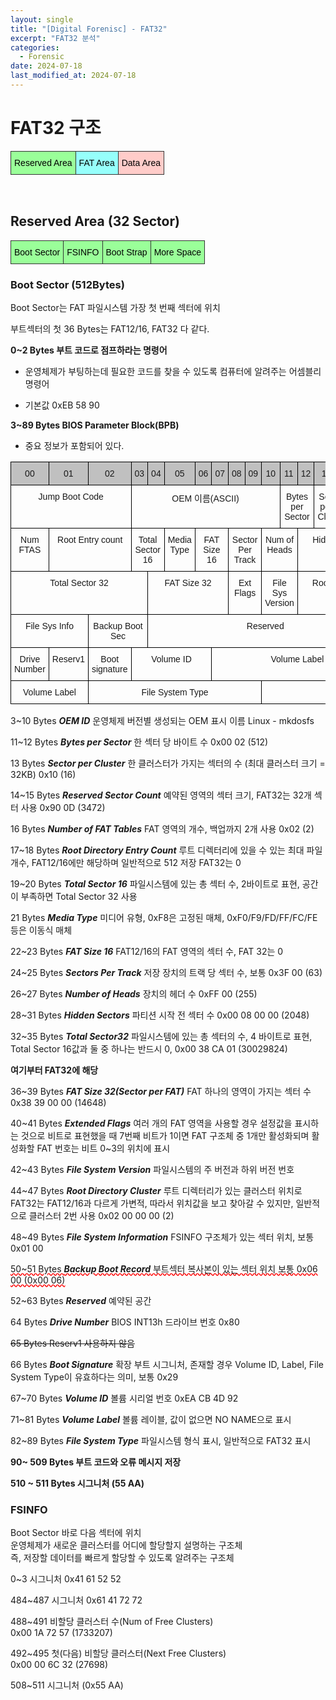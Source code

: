 ```yaml
---
layout: single
title: "[Digital Forenisc] - FAT32"
excerpt: "FAT32 분석"
categories:
  - Forensic
date: 2024-07-18
last_modified_at: 2024-07-18
---
```


# FAT32 구조 

<style type="text/css">
.tg  {border-collapse:collapse;border-spacing:0;}
.tg td{border-color:black;border-style:solid;border-width:1px;font-family:Arial, sans-serif;font-size:14px;
  overflow:hidden;padding:10px 5px;word-break:normal;}
.tg th{border-color:black;border-style:solid;border-width:1px;font-family:Arial, sans-serif;font-size:14px;
  font-weight:normal;overflow:hidden;padding:10px 5px;word-break:normal;}
.tg .tg-6o2b{background-color:#ffccc9;border-color:#333333;color:#000000;text-align:center;vertical-align:top}
.tg .tg-sy1x{background-color:#9aff99;border-color:#333333;color:#000000;text-align:center;vertical-align:top}
.tg .tg-hl7l{background-color:#96fffb;border-color:#333333;color:#000000;text-align:center;vertical-align:top}
</style>
<table class="tg"><thead>
  <tr>
    <td class="tg-sy1x">Reserved Area</td>
    <td class="tg-hl7l">FAT Area</td>
    <td class="tg-6o2b">Data Area</td>
  </tr></thead>
</table>

<br>

## Reserved Area (32 Sector)

<style type="text/css">
.tg  {border-collapse:collapse;border-spacing:0;}
.tg td{border-color:black;border-style:solid;border-width:1px;font-family:Arial, sans-serif;font-size:14px;
  overflow:hidden;padding:10px 5px;word-break:normal;}
.tg th{border-color:black;border-style:solid;border-width:1px;font-family:Arial, sans-serif;font-size:14px;
  font-weight:normal;overflow:hidden;padding:10px 5px;word-break:normal;}
.tg .tg-xgk9{background-color:#9aff99;border-color:#333333;color:#000000;text-align:center;vertical-align:top}
</style>
<table class="tg"><thead>
  <tr>
    <td class="tg-xgk9">Boot Sector</td>
    <td class="tg-xgk9">FSINFO</td>
    <td class="tg-xgk9">Boot Strap</td>
    <td class="tg-xgk9">More Space</td>
  </tr></thead>
</table>

### Boot Sector (512Bytes)

Boot Sector는 FAT 파일시스템 가장 첫 번째 섹터에 위치

부트섹터의 첫 36 Bytes는 FAT12/16, FAT32 다 같다. 

**0~2 Bytes 부트 코드로 점프하라는 명령어**

- 운영체제가 부팅하는데 필요한 코드를 찾을 수 있도록 컴퓨터에 알려주는 어셈블리 명령어

- 기본값 0xEB 58 90

**3~89 Bytes BIOS Parameter Block(BPB)**

 - 중요 정보가 포함되어 있다.

 <style type="text/css">
.tg  {border-collapse:collapse;border-spacing:0;}
.tg td{border-color:black;border-style:solid;border-width:1px;font-family:Arial, sans-serif;font-size:14px;
  overflow:hidden;padding:10px 5px;word-break:normal;}
.tg th{border-color:black;border-style:solid;border-width:1px;font-family:Arial, sans-serif;font-size:14px;
  font-weight:normal;overflow:hidden;padding:10px 5px;word-break:normal;}
.tg .tg-npz6{background-color:#c0c0c0;border-color:#000000;text-align:center;vertical-align:top}
.tg .tg-wp8o{border-color:#000000;text-align:center;vertical-align:top}
</style>
<table class="tg"><thead>
  <tr>
    <th class="tg-npz6">00</th>
    <th class="tg-npz6">01</th>
    <th class="tg-npz6">02</th>
    <th class="tg-npz6">03</th>
    <th class="tg-npz6">04</th>
    <th class="tg-npz6">05</th>
    <th class="tg-npz6">06</th>
    <th class="tg-npz6">07</th>
    <th class="tg-npz6">08</th>
    <th class="tg-npz6">09</th>
    <th class="tg-npz6">10</th>
    <th class="tg-npz6">11</th>
    <th class="tg-npz6">12</th>
    <th class="tg-npz6">13</th>
    <th class="tg-npz6">14</th>
    <th class="tg-npz6">15</th>
  </tr></thead>
<tbody>
  <tr>
    <td class="tg-wp8o" colspan="3">Jump Boot Code</td>
    <td class="tg-wp8o" colspan="8">OEM 이름(ASCII)</td>
    <td class="tg-wp8o" colspan="2">Bytes per Sector</td>
    <td class="tg-wp8o">Sec per Clus</td>
    <td class="tg-wp8o" colspan="2">Reserved Sector count</td>
  </tr>
  <tr>
    <td class="tg-wp8o">Num FTAS</td>
    <td class="tg-wp8o" colspan="2">Root Entry count</td>
    <td class="tg-wp8o" colspan="2">Total Sector 16</td>
    <td class="tg-wp8o">Media Type</td>
    <td class="tg-wp8o" colspan="2">FAT Size 16</td>
    <td class="tg-wp8o" colspan="2">Sector Per Track</td>
    <td class="tg-wp8o" colspan="2">Num of Heads</td>
    <td class="tg-wp8o" colspan="4">Hidden Sector</td>
  </tr>
  <tr>
    <td class="tg-wp8o" colspan="4">Total Sector 32</td>
    <td class="tg-wp8o" colspan="4">FAT Size 32</td>
    <td class="tg-wp8o" colspan="2">Ext Flags</td>
    <td class="tg-wp8o" colspan="2">File Sys Version</td>
    <td class="tg-wp8o" colspan="4">Root Directory Cluster</td>
  </tr>
  <tr>
    <td class="tg-wp8o" colspan="2">File Sys Info</td>
    <td class="tg-wp8o" colspan="2">Backup Boot Sec</td>
    <td class="tg-wp8o" colspan="12">Reserved</td>
  </tr>
  <tr>
    <td class="tg-wp8o">Drive Number</td>
    <td class="tg-wp8o">Reserv1</td>
    <td class="tg-wp8o">Boot signature</td>
    <td class="tg-wp8o" colspan="4">Volume ID</td>
    <td class="tg-wp8o" colspan="9">Volume Label</td>
  </tr>
  <tr>
    <td class="tg-wp8o" colspan="2">Volume Label</td>
    <td class="tg-wp8o" colspan="8">File System Type</td>
    <td class="tg-wp8o" colspan="6"></td>
  </tr>
</tbody></table>

3~10 Bytes ***OEM ID*** 운영체제 버전별 생성되는 OEM 표시 이름 Linux - mkdosfs

11~12 Bytes ***Bytes per Sector*** 한 섹터 당 바이트 수 0x00 02 (512)

13 Bytes ***Sector per Cluster*** 한 클러스터가 가지는 섹터의 수 (최대 클러스터 크기 = 32KB)
0x10 (16)

14~15 Bytes ***Reserved Sector Count*** 예약된 영역의 섹터 크기, FAT32는 32개 섹터 사용 
0x90 0D (3472)

16 Bytes ***Number of FAT Tables*** FAT 영역의 개수, 백업까지 2개 사용 0x02 (2)  

17~18 Bytes ***Root Directory Entry Count*** 루트 디렉터리에 있을 수 있는 최대 파일 개수,
FAT12/16에만 해당하며 일반적으로 512 저장 FAT32는 0

19~20 Bytes ***Total Sector 16*** 파일시스템에 있는 총 섹터 수, 2바이트로 표현, 공간이 부족하면 Total Sector 32 사용

21 Bytes ***Media Type*** 미디어 유형, 0xF8은 고정된 매체, 0xF0/F9/FD/FF/FC/FE 등은 이동식 매체

22~23 Bytes ***FAT Size 16*** FAT12/16의 FAT 영역의 섹터 수, FAT 32는 0 

24~25 Bytes ***Sectors Per Track*** 저장 장치의 트랙 당 섹터 수, 보통 0x3F 00 (63)

26~27 Bytes ***Number of Heads*** 장치의 헤더 수 0xFF 00 (255)

28~31 Bytes ***Hidden Sectors*** 파티션 시작 전 섹터 수 0x00 08 00 00 (2048)

32~35 Bytes ***Total Sector32*** 파일시스템에 있는 총 섹터의 수, 4 바이트로 표현, 
Total Sector 16값과 둘 중 하나는 반드시 0, 0x00 38 CA 01 (30029824)

**여기부터 FAT32에 해당**

36~39 Bytes ***FAT Size 32(Sector per FAT)*** FAT 하나의 영역이 가지는 섹터 수 0x38 39 00 00 (14648)

40~41 Bytes ***Extended Flags*** 여러 개의 FAT 영역을 사용할 경우 설정값을 표시하는 것으로 비트로 표현했을 때 7번째 비트가 1이면 FAT 구조체 중 1개만 활성화되며 활성화할 FAT 번호는 비트 0~3의 위치에 표시 

42~43 Bytes ***File System Version*** 파일시스템의 주 버전과 하위 버전 번호 

44~47 Bytes ***Root Directory Cluster*** 루트 디렉터리가 있는 클러스터 위치로 FAT32는 FAT12/16과 다르게 가변적, 따라서 위치값을 보고 찾아갈 수 있지만, 일반적으로 클러스터 2번 사용 
0x02 00 00 00 (2)

48~49 Bytes ***File System Information*** FSINFO 구조체가 있는 섹터 위치, 보통 0x01 00 

<span style="text-decoration: underline; text-decoration-color: red; text-decoration-style: wavy">50~51 Bytes ***Backup Boot Record*** 부트섹터 복사본이 있는 섹터 위치 보통 0x06 00 (0x00 06)</span>

52~63 Bytes ***Reserved*** 예약된 공간 

64 Bytes ***Drive Number*** BIOS INT13h 드라이브 번호 0x80

~~65 Bytes Reserv1 사용하지 않음~~ 

66 Bytes ***Boot Signature*** 확장 부트 시그니처, 존재할 경우 Volume ID, Label, File System Type이 유효하다는 의미, 보통 0x29

67~70 Bytes ***Volume ID*** 볼륨 시리얼 번호 0xEA CB 4D 92

71~81 Bytes ***Volume Label*** 볼륨 레이블, 값이 없으면 NO NAME으로 표시

82~89 Bytes ***File System Type*** 파일시스템 형식 표시, 일반적으로 FAT32 표시

**90~ 509 Bytes 부트 코드와 오류 메시지 저장**

**510 ~ 511 Bytes 시그니처 (55 AA)**

### FSINFO 

Boot Sector 바로 다음 섹터에 위치<br>
운영체제가 새로운 클러스터를 어디에 할당할지 설명하는 구조체<br>
즉, 저장할 데이터를 빠르게 할당할 수 있도록 알려주는 구조체

0~3 시그니처 0x41 61 52 52 

484~487 시그니처 0x61 41 72 72

488~491 비할당 클러스터 수(Num of Free Clusters)<br>
0x00 1A 72 57 (1733207)

492~495 첫(다음) 비할당 클러스터(Next Free Clusters)<br>
0x00 00 6C 32 (27698)

508~511 시그니처 (0x55 AA)
